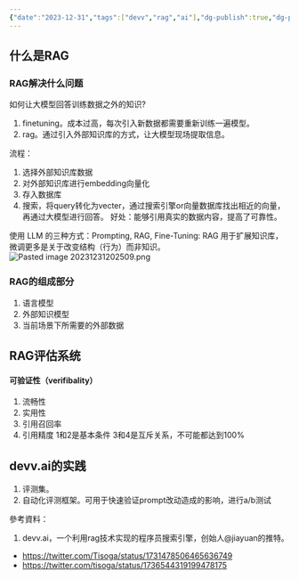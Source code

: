 ```yaml
---
{"date":"2023-12-31","tags":["devv","rag","ai"],"dg-publish":true,"dg-path":"RAG技术.md","permalink":"/RAG技术/","dgPassFrontmatter":true}
---
```


## 什么是RAG
### RAG解决什么问题
如何让大模型回答训练数据之外的知识?
1. finetuning。成本过高，每次引入新数据都需要重新训练一遍模型。
2. rag。通过引入外部知识库的方式，让大模型现场提取信息。

流程：
1. 选择外部知识库数据
2. 对外部知识库进行embedding向量化
3. 存入数据库
4. 搜索，将query转化为vecter，通过搜索引擎or向量数据库找出相近的向量，再通过大模型进行回答。
好处：能够引用真实的数据内容，提高了可靠性。



使用 LLM 的三种方式：Prompting, RAG, Fine-Tuning: RAG 用于扩展知识库，微调更多是关于改变结构（行为）而非知识。
![Pasted image 20231231202509.png](/img/user/publish/attachments/Pasted%20image%2020231231202509.png)


### RAG的组成部分
1. 语言模型
2. 外部知识模型
3. 当前场景下所需要的外部数据

## RAG评估系统
#### 可验证性（verifibality）
1. 流畅性
2. 实用性
3. 引用召回率
4. 引用精度
1和2是基本条件
3和4是互斥关系，不可能都达到100%




## devv.ai的实践
1. 评测集。
2. 自动化评测框架。可用于快速验证prompt改动造成的影响，进行a/b测试



參考資料：
1. devv.ai，一个利用rag技术实现的程序员搜索引擎，创始人@jiayuan的推特。
 * https://twitter.com/Tisoga/status/1731478506465636749
 * https://twitter.com/tisoga/status/1736544319199478175
